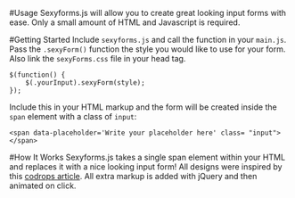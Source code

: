 #Usage
Sexyforms.js will allow you to create great looking input forms with ease.  Only a small amount of HTML and Javascript is required.  

#Getting Started
Include `sexyforms.js` and call the function in your `main.js`.  Pass the `.sexyForm()` function the style you would like to use for your form.  Also link the `sexyForms.css` file in your head tag.

```
$(function() {
	$(.yourInput).sexyForm(style);
});  
```

Include this in your HTML markup and the form will be created inside the `span` element with a class of `input`:
```
<span data-placeholder='Write your placeholder here' class= "input"></span>
```

#How It Works
Sexyforms.js takes a single span element within your HTML and replaces it with a nice looking input form!  All designs were inspired by this [codrops article](http://tympanus.net/codrops/2015/01/08/inspiration-text-input-effects/).  All extra markup is added with jQuery and then animated on click.  
